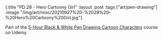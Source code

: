 {:title "PD 28 - Hero Cartoony Girl"
 :layout :post
 :tags ["art/pen-drawing"]
 :image "/img/art/misc/20210627%20-%2028%20-%20Hero%20Cartoony%20Girl.jpg"}

Part of the [5-Hour Black & White Pen Drawing Cartoon Characters][5HBWPDCC]
course on Udemy.

[5HBWPDCC]: https://www.udemy.com/course/5-hour-black-and-white-pen-drawing-cartoon-characters/
